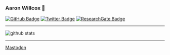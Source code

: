 ### Aaron Willcox 👋

[![GitHub Badge](https://img.shields.io/github/followers/psychtek?style=flat-square&social)](https://github.com/psychtek)
[![Twitter Badge](https://img.shields.io/twitter/follow/aaron_willcox?style=social)](https://twitter.com/aaron_willcox)
[![ResearchGate Badge](https://img.shields.io/badge/Research-Gate-9cf)](https://www.researchgate.net/profile/Aaron-Willcox-3)

<!--
**psychtek/psychtek** is a ✨ _special_ ✨ repository because its `README.md` (this file) appears on your GitHub profile.

Here are some ideas to get you started:

- 🔭 I’m currently working on ...
- 🌱 I’m currently learning ...
- 👯 I’m looking to collaborate on ...
- 🤔 I’m looking for help with ...
- 💬 Ask me about ...
- 📫 How to reach me: ...
- 😄 Pronouns: ...
- ⚡ Fun fact: ...
-->
---

![github stats](https://github-readme-stats.vercel.app/api?username=psychtek&show_icons=true)

---
<!-- ![Top Langs](https://github-readme-stats.vercel.app/api/top-langs/?username=giswqs&hide_langs_below=10) -->
<a rel="me" href="https://mstdn.social/@psychtek">Mastodon</a>
